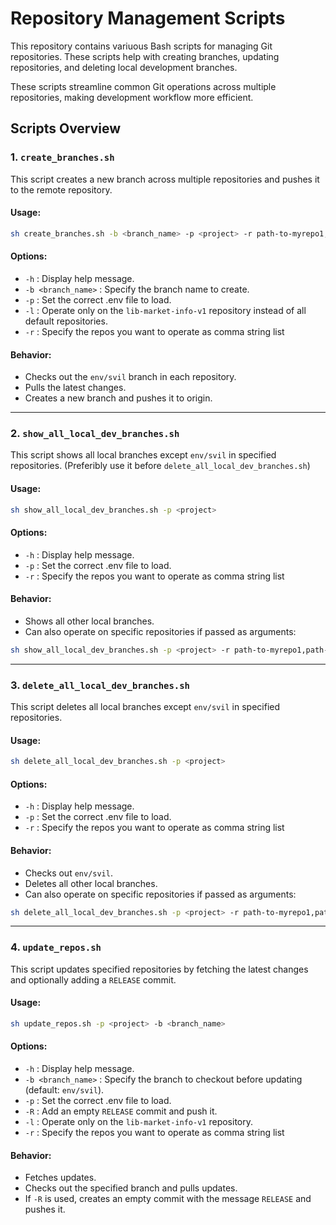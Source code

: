 # Repository Management Scripts

This repository contains variuous Bash scripts for managing Git repositories. These scripts help with creating branches, updating repositories, and deleting local development branches.

These scripts streamline common Git operations across multiple repositories, making development workflow more efficient.

## Scripts Overview

### 1. `create_branches.sh`
This script creates a new branch across multiple repositories and pushes it to the remote repository.

#### Usage:
```bash
sh create_branches.sh -b <branch_name> -p <project> -r path-to-myrepo1,path-to-myrepo2
```

#### Options:
- `-h` : Display help message.
- `-b <branch_name>` : Specify the branch name to create.
- `-p` : Set the correct .env file to load.
- `-l` : Operate only on the `lib-market-info-v1` repository instead of all default repositories.
- `-r` : Specify the repos you want to operate as comma string list

#### Behavior:
- Checks out the `env/svil` branch in each repository.
- Pulls the latest changes.
- Creates a new branch and pushes it to origin.

---

### 2. `show_all_local_dev_branches.sh`
This script shows all local branches except `env/svil` in specified repositories. (Preferibly use it before `delete_all_local_dev_branches.sh`)

#### Usage:
```bash
sh show_all_local_dev_branches.sh -p <project>
```

#### Options:
- `-h` : Display help message.
- `-p` : Set the correct .env file to load.
- `-r` : Specify the repos you want to operate as comma string list

#### Behavior:
- Shows all other local branches.
- Can also operate on specific repositories if passed as arguments:
```bash
sh show_all_local_dev_branches.sh -p <project> -r path-to-myrepo1,path-to-myrepo2
```

---

### 3. `delete_all_local_dev_branches.sh`
This script deletes all local branches except `env/svil` in specified repositories.

#### Usage:
```bash
sh delete_all_local_dev_branches.sh -p <project>
```

#### Options:
- `-h` : Display help message.
- `-p` : Set the correct .env file to load.
- `-r` : Specify the repos you want to operate as comma string list

#### Behavior:
- Checks out `env/svil`.
- Deletes all other local branches.
- Can also operate on specific repositories if passed as arguments:

```bash
sh delete_all_local_dev_branches.sh -p <project> -r path-to-myrepo1,path-to-myrepo2
```

---

### 4. `update_repos.sh`
This script updates specified repositories by fetching the latest changes and optionally adding a `RELEASE` commit.

#### Usage:
```bash
sh update_repos.sh -p <project> -b <branch_name>
```

#### Options:
- `-h` : Display help message.
- `-b <branch_name>` : Specify the branch to checkout before updating (default: `env/svil`).
- `-p` : Set the correct .env file to load.
- `-R` : Add an empty `RELEASE` commit and push it.
- `-l` : Operate only on the `lib-market-info-v1` repository.
- `-r` : Specify the repos you want to operate as comma string list

#### Behavior:
- Fetches updates.
- Checks out the specified branch and pulls updates.
- If `-R` is used, creates an empty commit with the message `RELEASE` and pushes it.

